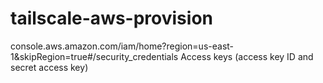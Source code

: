 # tailscale-aws-provision

console.aws.amazon.com/iam/home?region=us-east-1&skipRegion=true#/security_credentials
Access keys (access key ID and secret access key)